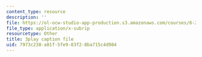 ```yaml
---
content_type: resource
description: ''
file: https://ol-ocw-studio-app-production.s3.amazonaws.com/courses/8-286-the-early-universe-fall-2013/7973c238a01f5fe983f28ba715c4d984_6b83DypBeYg.vtt
file_type: application/x-subrip
resourcetype: Other
title: 3play caption file
uid: 7973c238-a01f-5fe9-83f2-8ba715c4d984
---
```

